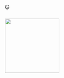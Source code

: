 😺
  
<!-- ![Snake animation](https://github.com/lalvessiqueira/lalvessiqueira/blob/output/github-contribution-grid-snake.svg) -->


## 
 <div>
  <a href="https://github.com/lalvessiqueira">
  <img height="180em" src="https://github-readme-stats.vercel.app/api?username=lalvessiqueira&show_icons=true&theme=dracula&include_all_commits=true"/>
<!--   <img align="right" alt="Leti-greeting" width="200" height="200" src="https://i.pinimg.com/originals/2d/8e/e8/2d8ee815146390d567706f2c7b5c2916.gif"> -->
<div>
<div style="display: inline_block"><br>
</div>
